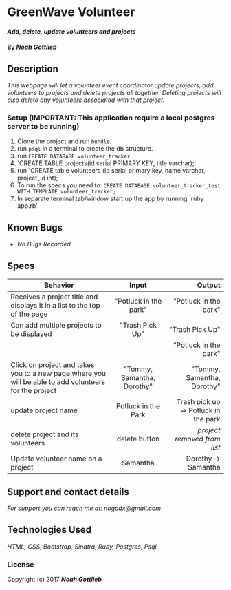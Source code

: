 # GreenWave Volunteer

#### _Add, delete, update volunteers and projects_

#### By _**Noah Gottlieb**_

## Description

_This webpage will let a volunteer event coordinator update projects, add volunteers to projects and delete projects all together. Deleting projects will also delete any volunteers associated with that project._

### Setup (IMPORTANT: This application require a local postgres server to be running)
1. Clone the project and run `bundle`.
2. run `psql` in a terminal to create the db structure.
3. run `CREATE DATABASE volunteer_tracker`.
4. `CREATE TABLE projects(id serial PRIMARY KEY, title varchar);'
5. run `CREATE table volunteers (id serial primary key,  name varchar, project_id int);
6. To run the specs you need to: `CREATE DATABASE volunteer_tracker_test WITH TEMPLATE volunteer_tracker;`
7. In separate terminal tab/window start up the app by running `ruby app.rb'.


## Known Bugs

* _No Bugs Recorded_

## Specs

| Behavior |  Input | Output |
| ------------- |:-------------:| -----:|
| Receives a project title and displays it in a list to the top of the page | "Potluck in the park" | "Potluck in the park" |
| Can add multiple projects to be displayed | "Trash Pick Up"| "Trash Pick Up" |
| | | "Potluck in the park" |
| Click on project and takes you to a new page where you will be able to add volunteers for the project |  "Tommy, Samantha, Dorothy" | "Tommy, Samantha, Dorothy"|
| update project name | Potluck in the Park | Trash pick up => Potluck in the park |
|delete project and its volunteers | delete button | *project removed from list*|
|Update volunteer name on a project | Samantha | Dorothy -> Samantha|

## Support and contact details

_For support you can reach me at:_
_nogpdx@gmail.com_

## Technologies Used

_HTML, CSS, Bootstrap, Sinatra, Ruby, Postgres, Psql_

### License

Copyright (c) 2017 **_Noah Gottlieb_**
